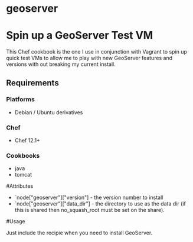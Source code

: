 # geoserver

Spin up a GeoServer Test VM
============================

This Chef cookbook is the one I use in conjunction with Vagrant to spin up quick
test VMs to allow me to play with new GeoServer features and versions with out
breaking my current install.

Requirements
------------
### Platforms
- Debian / Ubuntu derivatives

### Chef
- Chef 12.1+

### Cookbooks
- java
- tomcat


#Attributes

* `node["geoserver"]["version"] - the version number to install
* `node["geoserver"]["data_dir"] - the directory to use as the data dir (if this
  is shared then no_squash_root must be set on the share).

#Usage 

Just include the recipie when you need to install GeoServer. 

  
